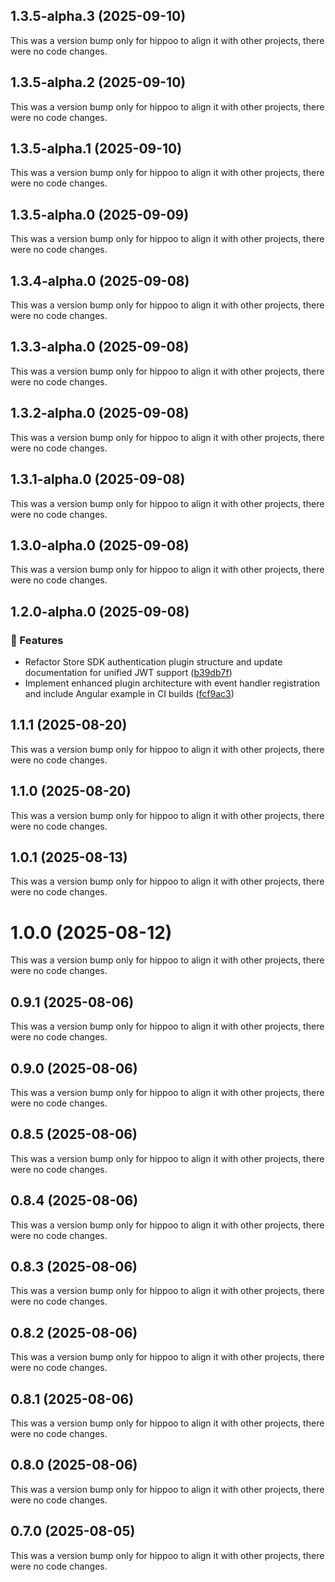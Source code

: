 ## 1.3.5-alpha.3 (2025-09-10)

This was a version bump only for hippoo to align it with other projects, there were no code changes.

## 1.3.5-alpha.2 (2025-09-10)

This was a version bump only for hippoo to align it with other projects, there were no code changes.

## 1.3.5-alpha.1 (2025-09-10)

This was a version bump only for hippoo to align it with other projects, there were no code changes.

## 1.3.5-alpha.0 (2025-09-09)

This was a version bump only for hippoo to align it with other projects, there were no code changes.

## 1.3.4-alpha.0 (2025-09-08)

This was a version bump only for hippoo to align it with other projects, there were no code changes.

## 1.3.3-alpha.0 (2025-09-08)

This was a version bump only for hippoo to align it with other projects, there were no code changes.

## 1.3.2-alpha.0 (2025-09-08)

This was a version bump only for hippoo to align it with other projects, there were no code changes.

## 1.3.1-alpha.0 (2025-09-08)

This was a version bump only for hippoo to align it with other projects, there were no code changes.

## 1.3.0-alpha.0 (2025-09-08)

This was a version bump only for hippoo to align it with other projects, there were no code changes.

## 1.2.0-alpha.0 (2025-09-08)

### 🚀 Features

- Refactor Store SDK authentication plugin structure and update documentation for unified JWT support ([b39db7f](https://github.com/kmakris23/store-sdk/commit/b39db7f))
- Implement enhanced plugin architecture with event handler registration and include Angular example in CI builds ([fcf9ac3](https://github.com/kmakris23/store-sdk/commit/fcf9ac3))

## 1.1.1 (2025-08-20)

This was a version bump only for hippoo to align it with other projects, there were no code changes.

## 1.1.0 (2025-08-20)

This was a version bump only for hippoo to align it with other projects, there were no code changes.

## 1.0.1 (2025-08-13)

This was a version bump only for hippoo to align it with other projects, there were no code changes.

# 1.0.0 (2025-08-12)

This was a version bump only for hippoo to align it with other projects, there were no code changes.

## 0.9.1 (2025-08-06)

This was a version bump only for hippoo to align it with other projects, there were no code changes.

## 0.9.0 (2025-08-06)

This was a version bump only for hippoo to align it with other projects, there were no code changes.

## 0.8.5 (2025-08-06)

This was a version bump only for hippoo to align it with other projects, there were no code changes.

## 0.8.4 (2025-08-06)

This was a version bump only for hippoo to align it with other projects, there were no code changes.

## 0.8.3 (2025-08-06)

This was a version bump only for hippoo to align it with other projects, there were no code changes.

## 0.8.2 (2025-08-06)

This was a version bump only for hippoo to align it with other projects, there were no code changes.

## 0.8.1 (2025-08-06)

This was a version bump only for hippoo to align it with other projects, there were no code changes.

## 0.8.0 (2025-08-06)

This was a version bump only for hippoo to align it with other projects, there were no code changes.

## 0.7.0 (2025-08-05)

This was a version bump only for hippoo to align it with other projects, there were no code changes.
